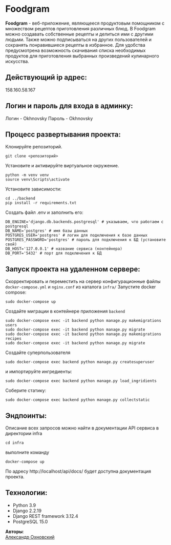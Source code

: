 # Foodgram

**Foodgram** - веб-приложение, являющееся продуктовым помощником с множеством рецептов приготовления  различных блюд. В Foodgram можно создавать собственные рецепты и делиться ими с другими людьми. Также можно подписываться на других пользователей и сохранять понравившиеся рецепты в избранное. Для удобства предусмотрена возможность скачивания списка необходимых продуктов для приготовления выбранных произведений кулинарного искусства.


## Действующий ip адрес:
158.160.58.167

## Логин и пароль для входа в админку:
Логин - Okhnovsky
Пароль - Okhnovsky

## Процесс развертывания проекта:
Клонируйте репозиторий.
```
git clone <репозиторий>
```
Установите и активируйте виртуальное окружение.
```
python -m venv venv
source venv\Scripts\activate
```
Установите зависимости:
```
cd ../backend
pip install -r requirements.txt
```
Создать файл .env и заполнить его:
```
DB_ENGINE='django.db.backends.postgresql' # указываем, что работаем с postgresql
DB_NAME='postgres' # имя базы данных
POSTGRES_USER='postgres' # логин для подключения к базе данных
POSTGRES_PASSWORD='postgres' # пароль для подключения к БД (установите свой)
DB_HOST='127.0.0.1' # название сервиса (контейнера)
DB_PORT='5432' # порт для подключения к БД
```

## Запуск проекта на удаленном сервере:
Скорректировать и переместить на сервер конфигурационные файлы `docker-compose.yml` и `nginx.conf` из каталога `infra/`
Запустите docker compose:
```
sudo docker-compose up
```
Создайте миграции в контейнере приложения `backend`
```
sudo docker-compose exec -it backend python manage.py makemigrations users
sudo docker-compose exec -it backend python manage.py migrate
sudo docker-compose exec -it backend python manage.py makemigrations recipes
sudo docker-compose exec -it backend python manage.py migrate
```
Cоздайте суперпользователя
```
sudo docker-compose exec backend python manage.py createsuperuser
```
и импортируйте ингредиенты: 
```
sudo docker-compose exec backend python manage.py load_ingridients
```
Соберите статику:
```
sudo docker-compose exec backend python manage.py collectstatic
```


## Эндпоинты:
Описание всех запросов можно найти в документации API сервиса
в директории infra
```
cd infra
```
выполните команду 
```
docker-compose up
```
По адресу http://localhost/api/docs/ будет доступна документация проекта.

## Технологии:
- Python 3.9
- Django 2.2.19
- Django REST framework 3.12.4
- PostgreSQL 15.0

**Авторы**:  
[Александр Охновский](https://github.com/Okhnovsky)
